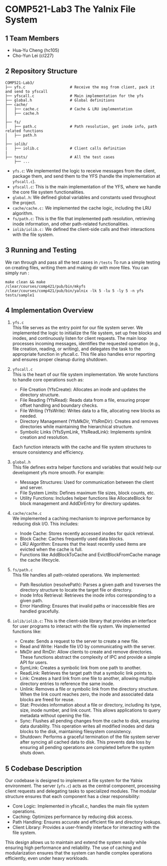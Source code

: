 # COMP521-Lab3 The Yalnix File System

## 1 Team Members

*  Hua-Yu Cheng (hc105)
*  Cho-Yun Lei (cl227)

## 2 Repository Structure

```
COMP521-Lab3/
├── yfs.c                    # Receive the msg from client, pack it and send to yfscall
├── yfscall.c                # Main implementation for the yfs 
├── global.h                 # Global definitions
├── cache/                   
│   ├── cache.c              # Cache & LRU implementation
│   ├── cache.h              
│
├── fs/                     
│   ├── path.c               # Path resolution, get inode info, path related functions
│   ├── path.h               
│
├── iolib/                   
|   ├── iolib.c              # Client calls definition
|
├── tests/                   # All the test cases
    ├── ...
```

* `yfs.c`: We implemented the logic to receive messages from the client, package them, and send them to the YFS (handle the implementation at `yfscall.c`). 
* `yfscall.c`: This is the main implementation of the YFS, where we handle the core file system functionalities.
* `global.h`: We defined global variables and constants used throughout the project.  
* `cache/cache.c:` We implemented the cache logic, including the LRU algorithm.  
* `fs/path.c`: This is the file that implemented path resolution, retrieving inode information, and other path-related functionalities.
* `iolib/iolib.c:` We defined the client-side calls and their interactions with the file system.

## 3 Running and Testing

We ran through and pass all the test cases in `/tests`
To run a simple testing on creating files, writing them and making dir with more files. You can simply run :

```
make clean && make
/clear/courses/comp421/pub/bin/mkyfs
/clear/courses/comp421/pub/bin/yalnix -lk 5 -lu 5 -ly 5 -n yfs tests/sample1
```

## 4 Implementation Overview

1. `yfs.c`  
    This file serves as the entry point for our file system server. We implemented the logic to initialize the file system, set up free blocks and inodes, and continuously listen for client requests. The main loop processes incoming messages, identifies the requested operation (e.g., file creation, reading, or writing), and delegates the task to the appropriate function in yfscall.c. This file also handles error reporting and ensures proper cleanup during shutdown.

2. `yfscall.c`  
    This is the heart of our file system implementation. We wrote functions to handle core operations such as:  
    * File Creation (YfsCreate): Allocates an inode and updates the directory structure.
    * File Reading (YfsRead): Reads data from a file, ensuring proper offset handling and boundary checks.
    * File Writing (YfsWrite): Writes data to a file, allocating new blocks as needed.
    * Directory Management (YfsMkDir, YfsRmDir): Creates and removes directories while maintaining the hierarchical structure.
    * Symbolic Links (YfsSymLink, YfsReadLink): Implements symlink creation and resolution. 

    Each function interacts with the cache and file system structures to ensure consistency and efficiency.

3. `global.h`  
    This file defines extra helper functions and variables that would help our development yfs more smooth. For example:
    * Message Structures: Used for communication between the client and server.
    * File System Limits: Defines maximum file sizes, block counts, etc.
    * Utility Functions: Includes helper functions like AllocateBlock for block management and AddDirEntry for directory updates.

4. `cache/cache.c`  
    We implemented a caching mechanism to improve performance by reducing disk I/O. This includes:
    * Inode Cache: Stores recently accessed inodes for quick retrieval.
    * Block Cache: Caches frequently used data blocks.
    * LRU Algorithm: Ensures that the least recently used items are evicted when the cache is full. 
    * Functions like AddBlockToCache and EvictBlockFromCache manage the cache lifecycle.

5. `fs/path.c`  
    This file handles all path-related operations. We implemented:  
    * Path Resolution (resolvePath): Parses a given path and traverses the directory structure to locate the target file or directory.
    * Inode Infos Retrieval: Retrieves the inode infos corresponding to a given path.
    * Error Handling: Ensures that invalid paths or inaccessible files are handled
gracefully.

6. `iolib/iolib.c`:
    This is the client-side library that provides an interface for user programs to interact with the file system. We implemented functions like:
    * Create: Sends a request to the server to create a new file.
    * Read and Write: Handle file I/O by communicating with the server.
    * MkDir and RmDir: Allow clients to create and remove directories. These functions abstract the complexity of IPC and provide a simple API for users.
    * SymLink: Creates a symbolic link from one path to another.
    * ReadLink: Retrieves the target path that a symbolic link points to.
    * Link: Creates a hard link from one file to another, allowing multiple directory entries to reference the same inode.
    * Unlink: Removes a file or symbolic link from the directory structure. When the link count reaches zero, the inode and associated data blocks are freed for reuse.
    * Stat: Provides information about a file or directory, including its type, size, inode number, and link count. This allows applications to query metadata without opening the file.
    * Sync: Flushes all pending changes from the cache to disk, ensuring data durability. This operation writes all modified inodes and data blocks to the disk, maintaining filesystem consistency.
    * Shutdown: Performs a graceful termination of the file system server after syncing all cached data to disk. This prevents data loss by ensuring all pending operations are completed before the system shuts down.

## 5 Codebase Description

Our codebase is designed to implement a file system for the Yalnix environment. The server (`yfs.c`) acts as the central component, processing client requests and delegating tasks to specialized modules. The modular structure ensures that each component has a clear responsibility:
* Core Logic: Implemented in yfscall.c, handles the main file system operations.
* Caching: Optimizes performance by reducing disk access.
* Path Handling: Ensures accurate and efficient file and directory lookups.
* Client Library: Provides a user-friendly interface for interacting with the file system.

This design allows us to maintain and extend the system easily while ensuring high performance and reliability. The use of caching and modularization ensures that the system can handle complex operations efficiently, even under heavy workloads.